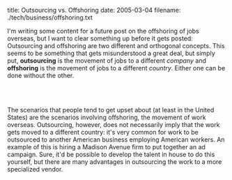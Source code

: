 title: Outsourcing vs. Offshoring
date: 2005-03-04
filename: ./tech/business/offshoring.txt


I'm writing some content for a future post on the offshoring of jobs overseas,
but I want to clear something up before it gets posted: Outsourcing and offshoring
are two different and orthogonal concepts. This seems to be something that gets
misunderstood a great deal, but simply put, <b>outsourcing</b> is the movement of
jobs to a different <i>company</i> and <b>offshoring</b> is the movement of
jobs to a different <i>country</i>. Either one can be done without the other.

<br><br>

The scenarios that people tend to get upset about (at least in the United
States) are the scenarios involving offshoring, the movement of work overseas.
Outsourcing, however, does not necessarily imply that the work gets moved to
a different country: it's very common for work to be outsourced to another
American business employing American workers. An example of this is hiring
a Madison Avenue firm to put together an ad campaign. Sure, it'd be possible
to develop the talent in house to do this yourself, but there are many advantages
in outsourcing the work to a more specialized vendor.
